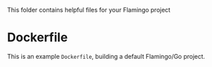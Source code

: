 This folder contains helpful files for your Flamingo project

# Dockerfile

This is an example `Dockerfile`, building a default Flamingo/Go project. 
